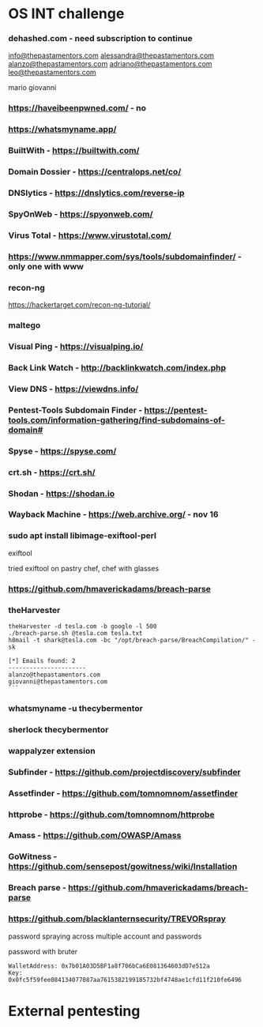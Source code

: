 # OS INT challenge

### dehashed.com - need subscription to continue

info@thepastamentors.com
alessandra@thepastamentors.com
alanzo@thepastamentors.com
adriano@thepastamentors.com
leo@thepastamentors.com

mario
giovanni

### https://haveibeenpwned.com/ - no

### https://whatsmyname.app/

### BuiltWith - https://builtwith.com/

### Domain Dossier - https://centralops.net/co/

### DNSlytics - https://dnslytics.com/reverse-ip

### SpyOnWeb - https://spyonweb.com/

### Virus Total - https://www.virustotal.com/

### https://www.nmmapper.com/sys/tools/subdomainfinder/ - only one with www

### recon-ng

https://hackertarget.com/recon-ng-tutorial/

### maltego

### Visual Ping - https://visualping.io/

### Back Link Watch - http://backlinkwatch.com/index.php

### View DNS - https://viewdns.info/

### Pentest-Tools Subdomain Finder - https://pentest-tools.com/information-gathering/find-subdomains-of-domain#

### Spyse - https://spyse.com/

### crt.sh - https://crt.sh/

### Shodan - https://shodan.io

### Wayback Machine - https://web.archive.org/ - nov 16

### sudo apt install libimage-exiftool-perl

exiftool <img>

tried exiftool on pastry chef, chef with glasses

### https://github.com/hmaverickadams/breach-parse

### theHarvester

```
theHarvester -d tesla.com -b google -l 500
./breach-parse.sh @tesla.com tesla.txt
h8mail -t shark@tesla.com -bc "/opt/breach-parse/BreachCompilation/" -sk
```

```
[*] Emails found: 2                                                          
----------------------                                                       
alanzo@thepastamentors.com                                                   
giovanni@thepastamentors.com                                                 ```
```                                

### whatsmyname -u thecybermentor
### sherlock thecybermentor

### wappalyzer extension

### Subfinder - https://github.com/projectdiscovery/subfinder

### Assetfinder - https://github.com/tomnomnom/assetfinder

### httprobe - https://github.com/tomnomnom/httprobe

### Amass - https://github.com/OWASP/Amass

### GoWitness - https://github.com/sensepost/gowitness/wiki/Installation

### Breach parse - https://github.com/hmaverickadams/breach-parse

### https://github.com/blacklanternsecurity/TREVORspray

password spraying across multiple account and passwords

password with bruter 

```
WalletAddress: 0x7b01A03D5BF1a8f706bCa6E081364603dD7e512a
Key: 0x0fc5f59fee084134077087aa7615382199185732bf4748ae1cfd11f210fe6496
```

# External pentesting


